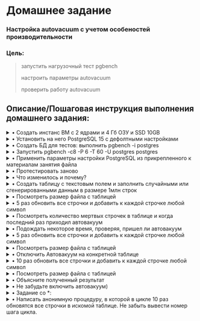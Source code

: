 # **Домашнее задание**

### Настройка autovacuum с учетом особеностей производительности
### Цель:
  
> 
>    запустить нагрузочный тест pgbench
>    
>    настроить параметры autovacuum
>
>    проверить работу autovacuum

## **Описание/Пошаговая инструкция выполнения домашнего задания:**

<details><summary>• Создать инстанс ВМ с 2 ядрами и 4 Гб ОЗУ и SSD 10GB</summary>

```shell
```
</details>

<details><summary>• Установить на него PostgreSQL 15 с дефолтными настройками</summary>

```shell
```
</details>

<details><summary>• Создать БД для тестов: выполнить pgbench -i postgres</summary>

```shell
```
</details>

<details><summary>• Запустить pgbench -c8 -P 6 -T 60 -U postgres postgres</summary>

```shell
```
</details>

<details><summary>• Применить параметры настройки PostgreSQL из прикрепленного к материалам занятия файла</summary>

```shell
```
</details>

<details><summary>• Протестировать заново</summary>

```shell
```
</details>

<details><summary>• Что изменилось и почему?</summary>

```shell
```
</details>

<details><summary>• Создать таблицу с текстовым полем и заполнить случайными или сгенерированными данным в размере 1млн строк</summary>

```shell
```
</details>

<details><summary>• Посмотреть размер файла с таблицей</summary>

```shell
```
</details>

<details><summary>• 5 раз обновить все строчки и добавить к каждой строчке любой символ</summary>

```shell
```
</details>

<details><summary>• Посмотреть количество мертвых строчек в таблице и когда последний раз приходил автовакуум</summary>

```shell
```
</details>

<details><summary>• Подождать некоторое время, проверяя, пришел ли автовакуум</summary>

```shell
```
</details>

<details><summary>• 5 раз обновить все строчки и добавить к каждой строчке любой символ</summary>

```shell
```
</details>

<details><summary>• Посмотреть размер файла с таблицей</summary>

```shell
```
</details>

<details><summary>• Отключить Автовакуум на конкретной таблице</summary>

```shell
```
</details>

<details><summary>• 10 раз обновить все строчки и добавить к каждой строчке любой символ</summary>

```shell
```
</details>

<details><summary>• Посмотреть размер файла с таблицей</summary>

```shell
```
</details>

<details><summary>• Объясните полученный результат</summary>

```shell
```
</details>

<details><summary>• Не забудьте включить автовакуум)</summary>

```shell
```
</details>

<details><summary>• Задание со *:</summary>

```shell
```
</details>

<details><summary>• Написать анонимную процедуру, в которой в цикле 10 раз обновятся все строчки в искомой таблице. Не забыть вывести номер шага цикла.</summary>

```shell
```
</details>
